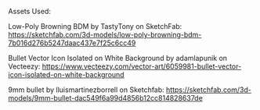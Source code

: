 Assets Used:

Low-Poly Browning BDM by TastyTony on SketchFab:
https://sketchfab.com/3d-models/low-poly-browning-bdm-7b016d276b5247daac437e7f25c6cc49

Bullet Vector Icon Isolated on White Background by adamlapunik on Vecteezy:
https://www.vecteezy.com/vector-art/6059981-bullet-vector-icon-isolated-on-white-background

9mm bullet by lluismartinezborrell on Sketchfab:
https://sketchfab.com/3d-models/9mm-bullet-dac549f6a99d4856b12cc814828637de